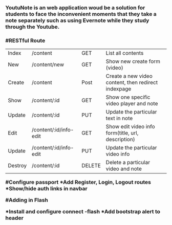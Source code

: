<h3>YoutuNote is an web application woud be a solution for students to face the inconvenient moments that they take a note separately such as using Evernote while they study through the Youtube.
<h3>

#RESTful Route

<table>
  <tr>
    <td>Index</td>
    <td>/content</td>
    <td>GET</td>
    <td>List all contents</td>

  </tr>
  <tr>
    <td>New</td>
    <td>/content/new</td>
    <td>GET</td>
    <td>Show new create form (video)</td>
  </tr>
  <tr>
    <td>Create</td>
    <td>/content</td>
    <td>Post</td>
    <td>Create a new video content, then redirect indexpage</td>
  </tr>
  <tr>
    <td>Show</td>
    <td>/content/:id</td>
    <td>GET</td>
    <td>Show one specific video player and note</td>
  </tr>
  
  <tr>
    <td>Update</td>
    <td>/content/:id</td>
    <td>PUT</td>
    <td>Update the particular text in note</td>
  </tr>

  <tr>
    <td>Edit</td>
    <td>/content/:id/info-edit</td>
    <td>GET</td>
    <td>Show edit video info form(title, url, description)</td>

  </tr>

   <tr>
    <td>Update</td>
    <td>/content/:id/info-edit</td>
    <td>PUT</td>
    <td>Update the particular video info</td>
   </tr>

   <tr>
    <td>Destroy</td>
    <td>/content/:id</td>
    <td>DELETE</td>
    <td>Delete a particular video and note</td>
   </tr>

  
</table>


#Configure passport
*Add Register, Login, Logout routes
*Show/hide auth links in navbar


#Adding in Flash

*Install and configure connect -flash
*Add bootstrap alert to header 